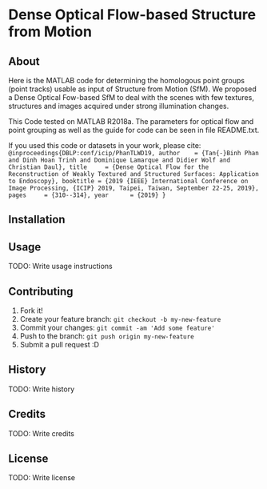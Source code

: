 # Dense Optical Flow-based Structure from Motion

## About
Here is the MATLAB code for determining the homologous point groups (point tracks) usable as input of Structure from Motion (SfM). We proposed a Dense Optical Fow-based SfM to deal with the scenes with few textures, structures and images acquired under strong illumination changes.

This Code tested on MATLAB R2018a. The parameters for optical flow and point grouping as well as the guide for code can be seen in file README.txt.

If you used this code or datasets in your work, please cite:
`@inproceedings{DBLP:conf/icip/PhanTLWD19,
  author    = {Tan{-}Binh Phan and
               Dinh Hoan Trinh and
               Dominique Lamarque and
               Didier Wolf and
               Christian Daul},
  title     = {Dense Optical Flow for the Reconstruction of Weakly Textured and Structured
               Surfaces: Application to Endoscopy},
  booktitle = {2019 {IEEE} International Conference on Image Processing, {ICIP} 2019,
               Taipei, Taiwan, September 22-25, 2019},
  pages     = {310--314},
  year      = {2019}
}`

## Installation



## Usage

TODO: Write usage instructions

## Contributing

1. Fork it!
2. Create your feature branch: `git checkout -b my-new-feature`
3. Commit your changes: `git commit -am 'Add some feature'`
4. Push to the branch: `git push origin my-new-feature`
5. Submit a pull request :D

## History

TODO: Write history

## Credits

TODO: Write credits

## License

TODO: Write license

